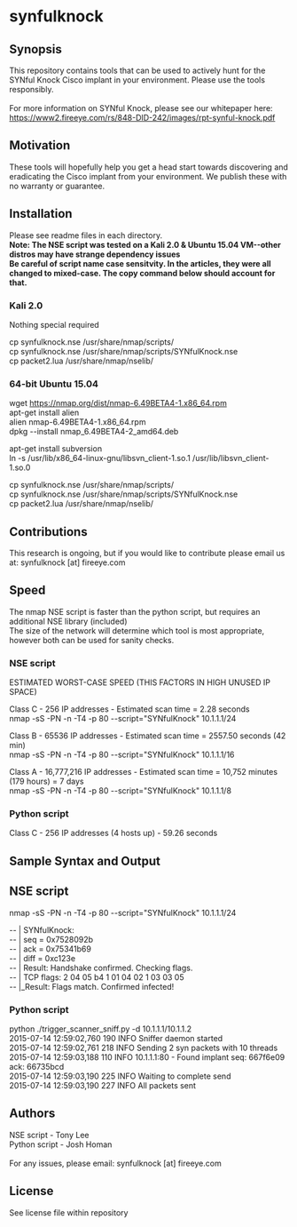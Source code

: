 # synfulknock

## Synopsis

This repository contains tools that can be used to actively hunt for the SYNful Knock Cisco implant in your environment.  Please use the tools responsibly.<br><br>
For more information on SYNful Knock, please see our whitepaper here:  
https://www2.fireeye.com/rs/848-DID-242/images/rpt-synful-knock.pdf

## Motivation

These tools will hopefully help you get a head start towards discovering and eradicating the Cisco implant from your environment.  We publish these with no warranty or guarantee.

## Installation

Please see readme files in each directory.<br>
**Note:  The NSE script was tested on a Kali 2.0 & Ubuntu 15.04 VM--other distros may have strange dependency issues<br>
Be careful of script name case sensitvity.  In the articles, they were all changed to mixed-case.  The copy command below should account for that.**

### Kali 2.0 ###
Nothing special required

cp synfulknock.nse /usr/share/nmap/scripts/<br>
cp synfulknock.nse /usr/share/nmap/scripts/SYNfulKnock.nse<br>
cp packet2.lua /usr/share/nmap/nselib/<br>

### 64-bit Ubuntu 15.04

wget https://nmap.org/dist/nmap-6.49BETA4-1.x86_64.rpm<br>
apt-get install alien<br>
alien nmap-6.49BETA4-1.x86_64.rpm<br>
dpkg --install nmap_6.49BETA4-2_amd64.deb<br>

apt-get install subversion<br>
ln -s /usr/lib/x86_64-linux-gnu/libsvn_client-1.so.1 /usr/lib/libsvn_client-1.so.0<br>

cp synfulknock.nse /usr/share/nmap/scripts/<br>
cp synfulknock.nse /usr/share/nmap/scripts/SYNfulKnock.nse<br>
cp packet2.lua /usr/share/nmap/nselib/<br>

## Contributions

This research is ongoing, but if you would like to contribute please email us at:  synfulknock [at] fireeye.com

## Speed

The nmap NSE script is faster than the python script, but requires an additional NSE library (included)<br>
The size of the network will determine which tool is most appropriate, however both can be used for sanity checks.

### NSE script
ESTIMATED WORST-CASE SPEED (THIS FACTORS IN HIGH UNUSED IP SPACE)<br>

Class C - 256 IP addresses - Estimated scan time = 2.28 seconds<br>
nmap -sS -PN -n -T4 -p 80 --script="SYNfulKnock" 10.1.1.1/24<br>

Class B - 65536 IP addresses - Estimated scan time = 2557.50 seconds (42 min)<br>
nmap -sS -PN -n -T4 -p 80 --script="SYNfulKnock" 10.1.1.1/16<br>

Class A - 16,777,216 IP addresses - Estimated scan time = 10,752 minutes (179 hours) = 7 days<br>
nmap -sS -PN -n -T4 -p 80 --script="SYNfulKnock" 10.1.1.1/8<br>

### Python script
Class C - 256 IP addresses (4 hosts up) - 59.26 seconds

## Sample Syntax and Output

## NSE script
nmap -sS -PN -n -T4 -p 80 --script="SYNfulKnock" 10.1.1.1/24

-- | SYNfulKnock:<br>
-- | seq = 0x7528092b<br>
-- | ack = 0x75341b69<br>
-- | diff = 0xc123e<br>
-- | Result:  Handshake confirmed.  Checking flags.<br>
-- | TCP flags: 2 04 05 b4 1 01 04 02 1 03 03 05<br>
-- |_Result:  Flags match.  Confirmed infected!<br>


### Python script
python ./trigger_scanner_sniff.py -d 10.1.1.1/10.1.1.2<br>
2015-07-14 12:59:02,760 190 INFO    Sniffer daemon started<br>
2015-07-14 12:59:02,761 218 INFO    Sending 2 syn packets with 10 threads<br>
2015-07-14 12:59:03,188 110 INFO    10.1.1.1:80 - Found implant seq: 667f6e09 ack: 66735bcd<br>
2015-07-14 12:59:03,190 225 INFO    Waiting to complete send<br>
2015-07-14 12:59:03,190 227 INFO    All packets sent<br>

## Authors

NSE script - Tony Lee<br>
Python script - Josh Homan<br><br>
For any issues, please email:  synfulknock [at] fireeye.com

## License

See license file within repository
